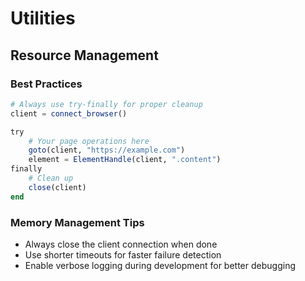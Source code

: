 # Utilities

## Resource Management

### Best Practices
```julia
# Always use try-finally for proper cleanup
client = connect_browser()

try
    # Your page operations here
    goto(client, "https://example.com")
    element = ElementHandle(client, ".content")
finally
    # Clean up
    close(client)
end
```

### Memory Management Tips
- Always close the client connection when done
- Use shorter timeouts for faster failure detection
- Enable verbose logging during development for better debugging
